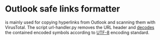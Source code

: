 # Outlook safe links formatter
is mainly used for copying hyperlinks from Outlook and scanning them with VirusTotal. The script url-handler.py removes the URL header and [decodes](https://www.url-encode-decode.com/) the contained encoded symbols according to [UTF-8](https://en.wikipedia.org/wiki/UTF-8) encoding standard. 
